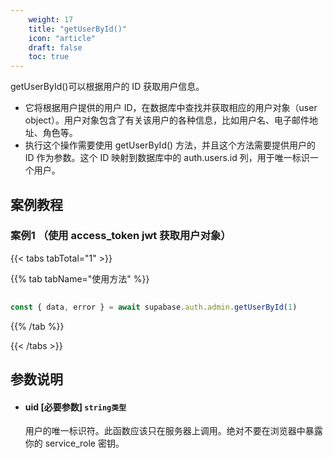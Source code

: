 ```yaml
---
    weight: 17
    title: "getUserById()"
    icon: "article"
    draft: false
    toc: true
---
```



getUserById()可以根据用户的 ID 获取用户信息。

* 它将根据用户提供的用户 ID，在数据库中查找并获取相应的用户对象（user object）。用户对象包含了有关该用户的各种信息，比如用户名、电子邮件地址、角色等。
* 执行这个操作需要使用 getUserById() 方法，并且这个方法需要提供用户的 ID 作为参数。这个 ID 映射到数据库中的 auth.users.id 列，用于唯一标识一个用户。



## 案例教程

### 案例1 （使用 access_token jwt 获取用户对象）

{{< tabs tabTotal="1" >}}


{{% tab tabName="使用方法" %}}



  ```ts
                                                                                
const { data, error } = await supabase.auth.admin.getUserById(1)
  ```



{{% /tab %}}

{{< /tabs >}}



## 参数说明


<ul className="method-list-group">
  
<li className="method-list-item">
  <h4 className="method-list-item-label">
    <span className="method-list-item-label-name">
      uid
    </span>
    <span className="method-list-item-label-badge required">
      [必要参数]
    </span>
    <span className="method-list-item-validation">
      <code>string类型</code>
    </span>
  </h4>
  <div class="method-list-item-description">


用户的唯一标识符。此函数应该只在服务器上调用。绝对不要在浏览器中暴露你的 service_role 密钥。

  </div>
  
</li>

</ul>
